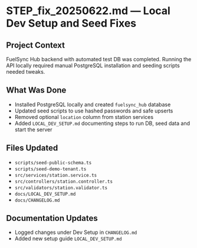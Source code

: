 # STEP_fix_20250622.md — Local Dev Setup and Seed Fixes

## Project Context
FuelSync Hub backend with automated test DB was completed. Running the API locally required manual PostgreSQL installation and seeding scripts needed tweaks.

## What Was Done
- Installed PostgreSQL locally and created `fuelsync_hub` database
- Updated seed scripts to use hashed passwords and safe upserts
- Removed optional `location` column from station services
- Added `LOCAL_DEV_SETUP.md` documenting steps to run DB, seed data and start the server

## Files Updated
- `scripts/seed-public-schema.ts`
- `scripts/seed-demo-tenant.ts`
- `src/services/station.service.ts`
- `src/controllers/station.controller.ts`
- `src/validators/station.validator.ts`
- `docs/LOCAL_DEV_SETUP.md`
- `docs/CHANGELOG.md`

## Documentation Updates
- Logged changes under Dev Setup in `CHANGELOG.md`
- Added new setup guide `LOCAL_DEV_SETUP.md`

